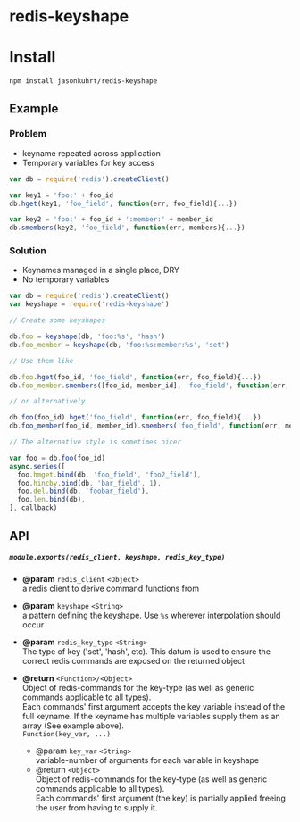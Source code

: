 # redis-keyshape

# Install
```
npm install jasonkuhrt/redis-keyshape
```

## Example
### Problem
- keyname repeated across application
- Temporary variables for key access

```js
var db = require('redis').createClient()

var key1 = 'foo:' + foo_id
db.hget(key1, 'foo_field', function(err, foo_field){...})

var key2 = 'foo:' + foo_id + ':member:' + member_id
db.smembers(key2, 'foo_field', function(err, members){...})
```

### Solution
- Keynames managed in a single place, DRY
- No temporary variables

```js
var db = require('redis').createClient()
var keyshape = require('redis-keyshape')

// Create some keyshapes

db.foo = keyshape(db, 'foo:%s', 'hash')
db.foo_member = keyshape(db, 'foo:%s:member:%s', 'set')

// Use them like

db.foo.hget(foo_id, 'foo_field', function(err, foo_field){...})
db.foo_member.smembers([foo_id, member_id], 'foo_field', function(err, members){...})

// or alternatively

db.foo(foo_id).hget('foo_field', function(err, foo_field){...})
db.foo_member(foo_id, member_id).smembers('foo_field', function(err, members){...})

// The alternative style is sometimes nicer

var foo = db.foo(foo_id)
async.series([
  foo.hmget.bind(db, 'foo_field', 'foo2_field'),
  foo.hincby.bind(db, 'bar_field', 1),
  foo.del.bind(db, 'foobar_field'),
  foo.len.bind(db),
], callback)
```

## API
##### `module.exports(redis_client, keyshape, redis_key_type)`
- **@param** `redis_client` `<Object>`  
  a redis client to derive command functions from

- **@param** `keyshape` `<String>`  
  a pattern defining the keyshape. Use `%s` wherever interpolation should occur

- **@param** `redis_key_type` `<String>`  
  The type of key ('set', 'hash', etc). This datum is used to ensure
  the correct redis commands are exposed on the returned object

- **@return** `<Function>/<Object>`  
  Object of redis-commands for the key-type (as well as generic commands applicable to all types).  
  Each commands' first argument accepts the key variable instead of the full keyname. If the keyname
  has multiple variables supply them as an array (See example above).  
  `Function(key_var, ...)`
  - @param `key_var` `<String>`  
    variable-number of arguments for each variable in keyshape
  - @return `<Object>`  
    Object of redis-commands for the key-type (as well as generic commands applicable to all types).  
    Each commands' first argument (the key) is partially applied freeing the user from having to supply it.
